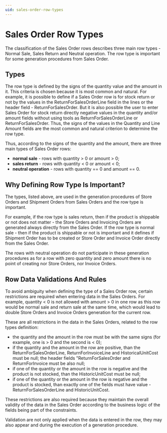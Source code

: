 ```yaml
---
uid: sales-order-row-types
---
```


# Sales Order Row Types

The classification of the Sales Order rows describes three main row types - Normal Sale, Sales Return and Neutral operation. The row type is important for some generation procedures from Sales Order.

## Types

The row type is defined by the signs of the quantity value and the amount in it. This criteria is chosen because it is most common and natural. 
For example, it is possible to define if a Sales Order row is for stock return or not by the values in the ReturnForSalesOrderLine field in the lines or the header field - ReturnForSalesOrder.
But it is also possible the user to enter Sales Order for stock return directly negative values in the quantity and/or amount fields without using tools as ReturnForSalesOrderLine or ReturnForSalesOrder. 
Thus, the signs of the values in the Quantity and Line Amount fields are the most common and natural criterion to determine the row type.

Thus, according to the signs of the quantity and the amount, there are three main types of Sales Order rows:

- **normal sale** - rows with quantity > 0 or amount > 0;
- **sales return** - rows with quantity < 0 or amount < 0;
- **neutral operation** - rows with quantity == 0 and amount == 0.

## Why Defining Row Type Is Important?

The types, listed above, are used in the generation procedures of Store Orders and Shipment Orders from Sales Orders and the row type is important.

For example, if the row type is sales return, then if the product is shippable or not does not matter - the Store Orders and Invoicing Orders are generated always directly from the Sales Order. 
If the row type is normal sale - then if the product is shippable or not is important and it defines if Shipment Order has to be created or Store Order and Invoice Order directly from the Sales Order.

The rows with neutral operation do not participate in these generation procedures as for a row with zero quantity and zero amount there is no point of creating nor Store Orders, nor Invoice Orders.

## Row Data Validations And Rules

To avoid ambiguity when defining the type of a Sales Order row, certain restrictions are required when entering data in the Sales Orders. For example, quantity < 0 is not allowed with amount > 0 in one row as this row would be normal sale and return sale at the same time, which would lead to double Store Orders and Invoice Orders generation for the current row.

These are all restrictions in the data in the Sales Orders, related to the row types definition:

- the quantity and the amount in the row must be with the same signs (for example, one is > 0 and the second is < 0);
- if the quantity and the amount in the row are positive, than the ReturnForSalesOrderLine, ReturnForInvoiceLine and HistoricalUnitCost must be null; the header fields "ReturnForSalesOrder and ReturnForInvoice must be also null;
- if one of the quantity or the amount in the row is negative and the product is not stocked, than the HistoricUnitCost must be null;
- if one of the quantity or the amount in the row is negative and the product is stocked, than exactly one of the fields must have value - ReturnForSalesOrderLine and HistoricUnitCost.

These restrictions are also required because they maintain the overall validity of the data in the Sales Order according to the business logic of the fields being part of the constraints.

Validation are not only applied when the data is entered in the row, they may also appear and during the execution of a generation procedure.
